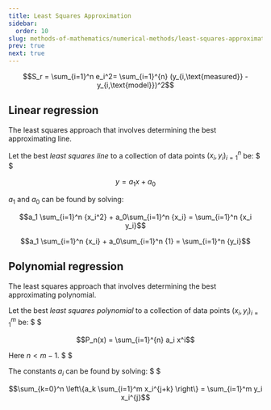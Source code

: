 ```yaml
---
title: Least Squares Approximation
sidebar:
  order: 10
slug: methods-of-mathematics/numerical-methods/least-squares-approximation
prev: true
next: true
---
```


```math
S_r = \sum_{i=1}^n e_i^2=
\sum_{i=1}^{n} (y_{i,\text{measured}} - y_{i,\text{model}})^2
```

## Linear regression

The least squares approach that involves determining the best approximating line.

Let the best _least squares line_ to a collection of data points ${(x_i,y_i)_{i=1}^n}$ be: $ $

```math
y = a_1 x + a_0
```

$a_1$ and $a_0$ can be found by solving:

```math
a_1 \sum_{i=1}^n {x_i^2} + a_0\sum_{i=1}^n {x_i} = \sum_{i=1}^n {x_i y_i}
```

```math
a_1 \sum_{i=1}^n {x_i} + a_0\sum_{i=1}^n {1} = \sum_{i=1}^n {y_i}
```

## Polynomial regression

The least squares approach that involves determining the best approximating polynomial.

Let the best _least squares polynomial_ to a collection of data points ${(x_i,y_i)_{i=1}^m}$ be: $ $

```math
P_n(x) = \sum_{i=1}^{n} a_i x^i
```

Here $n \lt m-1$. $ $

The constants $a_i$ can be found by solving: $ $

```math
\sum_{k=0}^n \left\{a_k \sum_{i=1}^m x_i^{j+k} \right\} = \sum_{i=1}^m y_i x_i^{j}
```
